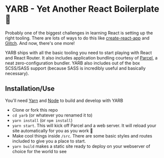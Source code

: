 # YARB - Yet Another React Boilerplate 🎉

Probably one of the biggest challenges in learning React is setting up the right tooling. There are lots of ways to do this like [create-react-app](#) and [Glitch](#). And now, there's one more!

YARB ships with all the basic tooling you need to start playing with React and React Router. It also includes application bundling courtesy of [Parcel](https://parceljs.org), a neat zero-configuration bundler. YARB also includes out of the box SCSS/SASS support (because SASS is incredibly useful and basically necessary).


## Installation/Use
You'll need [Yarn](https://github.com/yarnpkg/yarn) and [Node](https://github.com/nodejs/node) to build and develop with YARB

- Clone or fork this repo
- `cd yarb` (or whatever you renamed it to)
- `yarn install` (or `npm install`)
- `yarn start`. This will kick off Parcel and a web server. It will reload your site automatically for you as you work 🙌
- Make cool things inside `/src`. There are some basic styles and routes included to give you a place to start.
- `yarn build` makes a static site ready to deploy on your webserver of choice for the world to see
